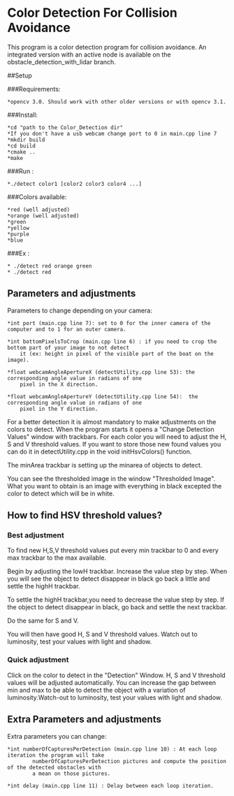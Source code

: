 # Color Detection For Collision Avoidance

This program is a color detection program for collision avoidance.
An integrated version with an active node is available on the obstacle_detection_with_lidar branch.

##Setup

###Requirements:

	*opencv 3.0. Should work with other older versions or with opencv 3.1.

###Install:

	*cd "path to the Color_Detection dir"
	*If you don't have a usb webcam change port to 0 in main.cpp line 7
	*mkdir build
	*cd build
	*cmake ..
	*make

###Run :

	*./detect color1 [color2 color3 color4 ...]

###Colors available:

	*red (well adjusted)
	*orange (well adjusted)
	*green
	*yellow
	*purple
	*blue

###Ex :

	* ./detect red orange green
	* ./detect red

## Parameters and adjustments

Parameters to change depending on your camera:

	*int port (main.cpp line 7): set to 0 for the inner camera of the computer and to 1 for an outer camera.

	*int bottomPixelsToCrop (main.cpp line 6) : if you need to crop the bottom part of your image to not detect
	 	it (ex: height in pixel of the visible part of the boat on the image).

	*float webcamAngleApertureX (detectUtility.cpp line 53): the corresponding angle value in radians of one
	 	pixel in the X direction.

	*float webcamAngleApertureY (detectUtility.cpp line 54):  the corresponding angle value in radians of one
	 	pixel in the Y direction.

For a better detection it is almost mandatory to make adjustments on the colors to detect. When the program starts it opens a "Change Detection Values" window with trackbars. For each color you will need to adjust the H, S and V threshold values. If you want to store those new found values you can do it in detectUtility.cpp in the void initHsvColors() function.

The minArea trackbar is setting up the minarea of objects to detect.

You can see the thresholded image in the window "Thresholded Image". What you want to obtain is an image with everything in black excepted the color to detect which will be in white.

## How to find HSV threshold values?

### Best adjustment

To find new H,S,V threshold values put every min trackbar to 0 and every max trackbar to the max available.

Begin by adjusting the lowH trackbar. Increase the value step by step. When you will see the object to detect disappear in black go back a little and settle the highH trackbar.

To settle the highH trackbar,you need to decrease the value step by step. If the object to detect disappear in black, go back and settle the next trackbar.

Do the same for S and V.

You will then have good H, S and V threshold values. Watch out to luminosity, test your values with light and shadow.


### Quick adjustment

Click on the color to detect in the "Detection" Window. H, S and V threshold values
will be adjusted automatically. You can increase the gap between min and max to be able to detect the object with a variation of luminosity.Watch-out to luminosity, test your values with light and shadow.

## Extra Parameters and adjustments

Extra parameters you can change:

	*int numberOfCapturesPerDetection (main.cpp line 10) : At each loop iteration the program will take
	 		numberOfCapturesPerDetection pictures and compute the position of the detected obstacles with
			a mean on those pictures.
			
	*int delay (main.cpp line 11) : Delay between each loop iteration.

